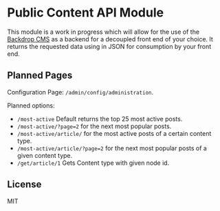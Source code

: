 # Public Content API Module
This module is a work in progress which will allow for the use of the [Backdrop CMS](https://backdropcms.org/) as a backend for a decoupled front end of your choice. It returns the requested data using in JSON for consumption by your front end.

## Planned Pages
Configuration Page: `/admin/config/administration`.

Planned options:
* `/most-active` Default returns the top 25 most active posts.
* `/most-active/?page=2` for the next most popular posts.
* `/most-active/article/` for the most active posts of a certain content type.
* `/most-active/article/?page=2` for the next most popular posts of a given content type.
* `/get/article/1` Gets Content type with given node id.

## License
MIT
